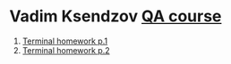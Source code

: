 # Vadim Ksendzov [QA course](https://ksendzov.com/) 

1. [Terminal homework p.1](https://github.com/mi4i0/ksendzov_course/tree/master/terminal_1)
2. [Terminal homework p.2]()